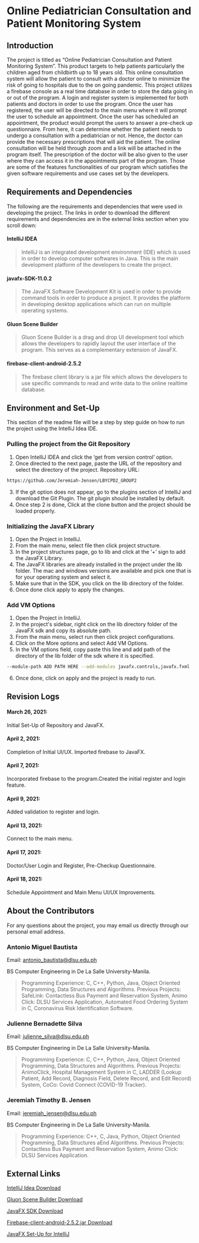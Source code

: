 # Online Pediatrician Consultation and Patient Monitoring System

## Introduction
The project is titled as “Online Pediatrician Consultation and Patient Monitoring System”. This product targets to help patients particularly the children aged from childbirth up to 18 years old. This online consultation system will allow the patient to consult with a doctor online to minimize the risk of going to hospitals due to the on going pandemic. This project utilizes a firebase console as a real time database in order to store the data going in or out of the program. A login and register system is implemented for both patients and doctors in order to use the program. Once the user has registered, the user will be directed to the main menu where it will prompt the user to schedule an appointment. Once the user has scheduled an appointment, the product would prompt the users to answer a pre-check up questionnaire. From here, it can determine whether the patient needs to undergo a consultation with a pediatrician or not. Hence, the doctor can provide the necessary prescriptions that will aid the patient. The online consultation will be held through zoom and a link will be attached in the program itself. The prescription of the doctor will be also given to the user where they can access it in the appointments part of the program. Those are some of the features functionalities of our program which satisfies the given software requirements and use cases set by the developers.

## Requirements and Dependencies
The following are the requirements and dependencies that were used in developing the project. The links in order to download the different requirements and dependencies are in the external links section when you scroll down:

#### IntelliJ IDEA
> IntelliJ is an integrated development environment (IDE) which is used in order to develop computer softwares in Java. This is the main development platform of the developers to create the project.

#### javafx-SDK-11.0.2
> The JavaFX Software Development Kit is used in order to provide command tools in order to produce a project. It provides the platform in developing desktop applications which can run on multiple operating systems.

#### Gluon Scene Builder
> Gluon Scene Builder is a drag and drop UI development tool which allows the developers to rapidly layout the user interface of the program. This serves as a complementary extension of JavaFX.

#### firebase-client-android-2.5.2
> The firebase client library is a jar file which allows the developers to use specific commands to read and write data to the online realtime database.

## Environment and Set-Up
This section of the readme file will be a step by step guide on how to run the project using the IntelliJ Idea IDE.

### Pulling the project from the Git Repository
1. Open IntelliJ IDEA and click the ‘get from version control’ option.
2. Once directed to the next page, paste the URL of the repository and select the directory of the project. Repository URL:
```bash
https://github.com/Jeremiah-Jensen/LBYCPD2_GROUP2
```
3. If the git option does not appear, go to the plugins section of IntelliJ and download the Git Plugin. The git plugin should be installed by default.
4. Once step 2 is done, Click at the clone button and the project should be loaded properly.

### Initializing the JavaFX Library
1. Open the Project in IntelliJ.
2. From the main menu, select file then click project structure.
3. In the project structures page, go to lib and click at the ‘+’ sign to add the JavaFX Library.
4. The JavaFX libraries are already installed in the project under the lib folder. The mac and windows versions are available and pick one that is for your operating system and select it.
5. Make sure that in the SDK, you click on the lib directory of the folder.
6. Once done click apply to apply the changes.

### Add VM Options
1. Open the Project in IntelliJ.
2. In the project's sidebar, right click on the lib directory folder of the JavaFX sdk and copy its absolute path.
3. From the main menu, select run then click project configurations.
4. Click on the More options and select Add VM Options.
5. In the VM options field, copy paste this line and add path of the directory of the lib folder of the sdk where it is specified.
```bash
--module-path ADD PATH HERE --add-modules javafx.controls,javafx.fxml
```
6. Once done, click on apply and the project is ready to run.

## Revision Logs
#### March 26, 2021: 
Initial Set-Up of Repository and JavaFX.

#### April 2, 2021: 
Completion of Initial UI/UX. Imported firebase to JavaFX.

#### April 7, 2021: 
Incorporated firebase to the program.Created the initial  register and login feature.

#### April 9, 2021: 
Added validation to register and login.

#### April 13, 2021: 
Connect to the main menu.

#### April 17, 2021: 
Doctor/User Login and Register, Pre-Checkup Questionnaire.

#### April 18, 2021:
Schedule Appointment and Main Menu  UI/UX Improvements.

## About the Contributors
For any questions about the project, you may email us directly through our personal email address.

### Antonio Miguel Bautista
Email: antonio_bautista@dlsu.edu.ph

BS Computer Engineering in De La Salle University-Manila.
> Programming Experience: C, C++, Python, Java, Object Oriented Programming, Data Structures and Algorithms.
> Previous Projects: SafeLink: Contactless Bus Payment and Reservation System, Animo Click: DLSU Services Application, Automated Food Ordering System in C, Coronavirus Risk Identification Software.



### Julienne Bernadette Silva
Email: julienne_silva@dlsu.edu.ph

BS Computer Engineering in De La Salle University-Manila.
> Programming Experience: C, C++, Python, Java, Object Oriented Programming, Data Structures and Algorithms.
> Previous Projects: AnimoClick, Hospital Management System in C, LADDER (Lookup Patient, Add Record, Diagnosis Field, Delete Record, and Edit Record) System, CoCo: Covid Connect (COVID-19 Tracker).



### Jeremiah Timothy B. Jensen
Email: jeremiah_jensen@dlsu.edu.ph

BS Computer Engineering in De La Salle University-Manila.
> Programming Experience: C++, C, Java, Python, Object Oriented Programming, Data Structures aEnd Algorithms.
> Previous Projects:  Contactless Bus Payment and Reservation System, Animo Click: DLSU Services Application.

## External Links
[IntelliJ Idea Download](https://www.jetbrains.com/idea/download/#section=mac)

[Gluon Scene Builder Download](https://gluonhq.com/products/scene-builder/)

[JavaFX SDK Download](https://gluonhq.com/products/javafx/)

[Firebase-client-android-2.5.2.jar Download](http://www.java2s.com/example/jar/f/download-firebaseclientandroid252jar-file.html)

[JavaFX Set-Up for IntelliJ](https://www.jetbrains.com/help/idea/javafx.html)
 
